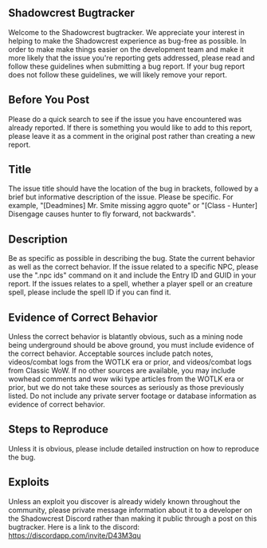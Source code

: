 ## Shadowcrest Bugtracker

Welcome to the Shadowcrest bugtracker.  We appreciate your interest in helping to make the Shadowcrest experience as bug-free as possible.  In order to make make things easier on the development team and make it more likely that the issue you're reporting gets addressed, please read and follow these guidelines when submitting a bug report.  If your bug report does not follow these guidelines, we will likely remove your report.

## Before You Post

Please do a quick search to see if the issue you have encountered was already reported.  If there is something you would like to add to this report, please leave it as a comment in the original post rather than creating a new report.

## Title

The issue title should have the location of the bug in brackets, followed by a brief but informative description of the issue.  Please be specific.  For example, "[Deadmines] Mr. Smite missing aggro quote" or "[Class - Hunter] Disengage causes hunter to fly forward, not backwards".

## Description

Be as specific as possible in describing the bug.  State the current behavior as well as the correct behavior.  If the issue related to a specific NPC, please use the ".npc ids" command on it and include the Entry ID and GUID in your report.  If the issues relates to a spell, whether a player spell or an creature spell, please include the spell ID if you can find it.

## Evidence of Correct Behavior

Unless the correct behavior is blatantly obvious, such as a mining node being underground should be above ground, you must include evidence of the correct behavior.  Acceptable sources include patch notes, videos/combat logs from the WOTLK era or prior, and videos/combat logs from Classic WoW.  If no other sources are available, you may include wowhead comments and wow wiki type articles from the WOTLK era or prior, but we do not take these sources as seriously as those previously listed.  Do not include any private server footage or database information as evidence of correct behavior.

## Steps to Reproduce

Unless it is obvious, please include detailed instruction on how to reproduce the bug.

## Exploits

Unless an exploit you discover is already widely known throughout the community, please private message information about it to a developer on the Shadowcrest Discord rather than making it public through a post on this bugtracker.  Here is a link to the discord: https://discordapp.com/invite/D43M3qu
